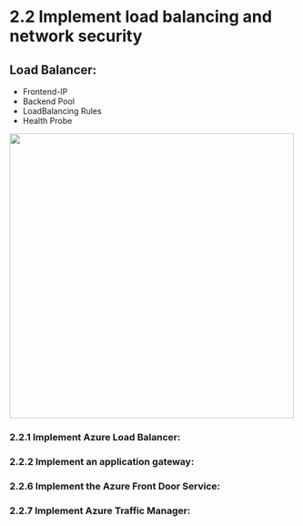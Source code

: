 # 2.2 Implement load balancing and network security

## Load Balancer:

* Frontend-IP
* Backend Pool
* LoadBalancing Rules
* Health Probe

<img src="https://user-images.githubusercontent.com/24938159/119975645-ba53f080-bfd3-11eb-8e01-f982eaa68f1f.png" width="500">



### 2.2.1 Implement Azure Load Balancer:


### 2.2.2 Implement an application gateway:


### 2.2.6 Implement the Azure Front Door Service:


### 2.2.7 Implement Azure Traffic Manager:

